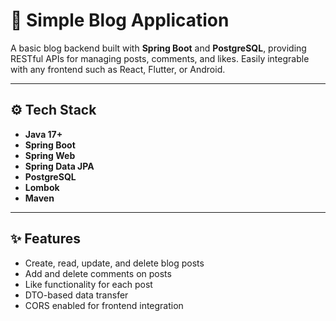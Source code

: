 # 📝 Simple Blog Application

A basic blog backend built with **Spring Boot** and **PostgreSQL**, providing RESTful APIs for managing posts, comments, and likes. Easily integrable with any frontend such as React, Flutter, or Android.

---

## ⚙️ Tech Stack

- **Java 17+**
- **Spring Boot**
- **Spring Web**
- **Spring Data JPA**
- **PostgreSQL**
- **Lombok**
- **Maven**

---

## ✨ Features

- Create, read, update, and delete blog posts
- Add and delete comments on posts
- Like functionality for each post
- DTO-based data transfer
- CORS enabled for frontend integration

